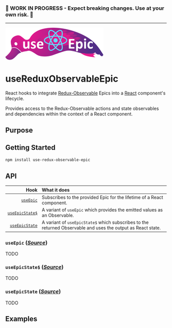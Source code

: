 ### 🚧 WORK IN PROGRESS - Expect breaking changes. Use at your own risk. 🚧

---

![useEpic logo](./logo/use-redux-observable-epic-small.png)
# useReduxObservableEpic

React hooks to integrate [Redux-Observable] Epics into a [React] component's lifecycle.

Provides access to the Redux-Observable actions and state observables and dependencies within the context of a React component.


## Purpose


## Getting Started
```sh
npm install use-redux-observable-epic
```

## API

Hook          | What it does
-------------:|:-------
[`useEpic`](#useEpic-source) | Subscribes to the provided Epic for the lifetime of a React component.
[`useEpicState$`](#useepic-source) | A variant of `useEpic` which provides the emitted values as an Observable.
[`useEpicState`](#useepic-source-1) | A variant of `useEpicState$` which subscribes to the returned Observable and uses the output as React state.


### `useEpic` ([_Source_][useEpic])

TODO

### `useEpicState$` ([_Source_][useEpicState$])

TODO

### `useEpicState` ([_Source_][useEpic])

TODO

## Examples

[redux-observable]: https://github.com/redux-observable/redux-observable
[react]: https://react.dev/
[redux]: https://redux.js.org/
[useEpic]: src/useEpic.ts
[useEpicState$]: src/useEpicState$.ts
[useEpicState]: src/useEpicState.ts
